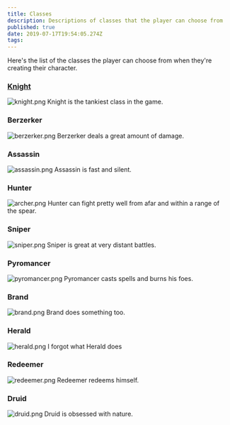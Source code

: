```yaml
---
title: Classes
description: Descriptions of classes that the player can choose from
published: true
date: 2019-07-17T19:54:05.274Z
tags: 
---
```


Here's the list of the classes the player can choose from when they're creating their character.

### [Knight](classes/knight)

![knight.png](/knight.png)
Knight is the tankiest class in the game.


### Berzerker

![berzerker.png](/berzerker.png)
Berzerker deals a great amount of damage.


### Assassin

![assassin.png](/assassin.png)
Assassin is fast and silent.


### Hunter

![archer.png](/hunter.png)
Hunter can fight pretty well from afar and within a range of the spear.

### Sniper

![sniper.png](/sniper.png)
Sniper is great at very distant battles.


### Pyromancer

![pyromancer.png](/pyromancer.png)
Pyromancer casts spells and burns his foes.


### Brand

![brand.png](/brand.png)
Brand does something too.


### Herald

![herald.png](/herald.png)
I forgot what Herald does


### Redeemer

![redeemer.png](/redeemer.png)
Redeemer redeems himself.


### Druid

![druid.png](/druid.png)
Druid is obsessed with nature.